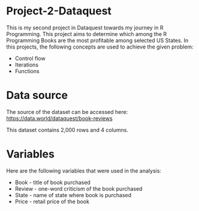 # Project-2-Dataquest

This is my second project in Dataquest towards my journey in R Programming. This project aims to determine which among the R Programming Books are the most profitable among selected US States. In this projects, the following concepts are used to achieve the given problem:
+ Control flow
+ Iterations
+ Functions

# Data source

The source of the dataset can be accessed here: https://data.world/dataquest/book-reviews

This dataset contains 2,000 rows and 4 columns.

# Variables

Here are the following variables that were used in the analysis:
+ Book - title of book purchased
+ Review - one-word criticism of the book purchased
+ State - name of state where book is purchased
+ Price - retail price of the book
